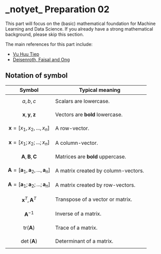 
# \_notyet\_ Preparation 02
This part will focus on the (basic) mathematical foundation for Machine Learning and Data Science. If you already have a strong mathematical background, please skip this section.

The main references for this part include:
- [Vu Huu Tiep](https://github.com/tiepvupsu/tiepvupsu.github.io/blob/master/ML_math.pdf)
- [Deisenroth, Faisal and Ong](https://mml-book.github.io/book/mml-book.pdf)

## Notation of symbol

| Symbol | Typical meaning |
| ---    | ---             |
| $$a, b, c$$                              | Scalars are lowercase.           |
| $$\mathbf{x}, \mathbf{y}, \mathbf{z}$$   | Vectors are **bold** lowercase.  |
| $$\mathbf{x} = [x_1, x_2,..., x_n]$$     | A row-vector.                    |
| $$\mathbf{x} = [x_1; x_2;...; x_n]$$     | A column-vector.                 |
| $$\mathbf{A}, \mathbf{B}, \mathbf{C}$$   | Matrices are **bold** uppercase. |
| $$\mathbf{A} = [\mathbf{a}_1, \mathbf{a}_2,..., \mathbf{a}_n] $$   | A matrix created by column-vectors. |
| $$\mathbf{A} = [\mathbf{a}_1; \mathbf{a}_2;...; \mathbf{a}_n] $$   | A matrix created by row-vectors. |
| $$\mathbf{x}^T, \mathbf{A}^T$$           | Transpose of a vector or matrix. |
| $$\mathbf{A}^{-1}$$                      | Inverse of a matrix.             |
| $$\text{tr}(\mathbf{A})$$                | Trace of a matrix.               |
| $$\det (\mathbf{A})$$                    | Determinant of a matrix.         |




